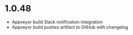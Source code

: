 # 1.0.48

- Appveyor build Slack notification integration
- Appveyor build pushes artifact to GitHub with changelog
